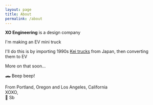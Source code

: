 ```yaml
---
layout: page
title: About
permalink: /about
---
```


**XO Engineering** is a design company

I'm making an EV mini truck

I'll do this is by importing 1990s [Kei trucks](https://en.wikipedia.org/wiki/Kei_truck) from Japan,
then converting them to EV

More on that soon…

🛻 Beep beep!

From Portland, Oregon and Los Angeles, California <br>
XOXO, <br>
🖤 Sb
